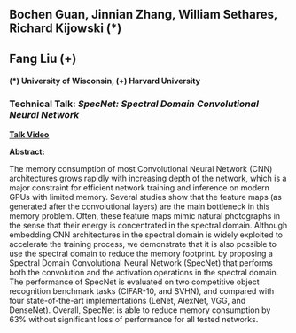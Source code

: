## Bochen  Guan, Jinnian Zhang, William Sethares, Richard Kijowski (*)
## Fang Liu (+)
#### (*) University of Wisconsin, (+) Harvard University

### Technical Talk: *SpecNet: Spectral Domain Convolutional Neural Network*

**[Talk Video](https://www.youtube.com/watch?v=CmS6-lOfdr4)**

**Abstract:**

The memory consumption of most Convolutional Neural Network (CNN) architectures grows rapidly with increasing depth of the network, which is a major constraint for efficient network training and inference on modern GPUs with limited memory. Several studies show that the feature maps (as generated after the convolutional layers) are the main bottleneck in this memory problem. Often, these feature maps mimic natural photographs in the sense that their energy is concentrated in the spectral domain. Although embedding CNN architectures in the spectral domain is widely exploited to accelerate the training process, we demonstrate that it is also possible to use the spectral domain to reduce the memory footprint. by proposing a Spectral Domain Convolutional Neural Network (SpecNet) that performs both the convolution and the activation operations in the spectral domain. The performance of SpecNet is evaluated on two competitive object recognition benchmark tasks (CIFAR-10, and SVHN), and compared with four state-of-the-art implementations (LeNet, AlexNet, VGG, and DenseNet). Overall, SpecNet is able to reduce memory consumption by 63% without significant loss of performance for all tested networks.
